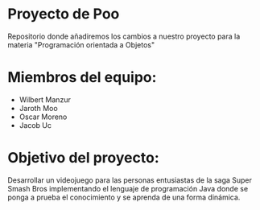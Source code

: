 # Proyecto de Poo
Repositorio donde añadiremos los cambios a nuestro proyecto para la materia "Programación orientada a Objetos"

# Miembros del equipo:
  - Wilbert Manzur
  - Jaroth Moo
  - Oscar Moreno
  - Jacob Uc
  
# Objetivo del proyecto:
Desarrollar un videojuego para las personas entusiastas de la saga Super Smash Bros implementando el lenguaje de programación Java donde se ponga a prueba el conocimiento y se aprenda de una forma dinámica. 
